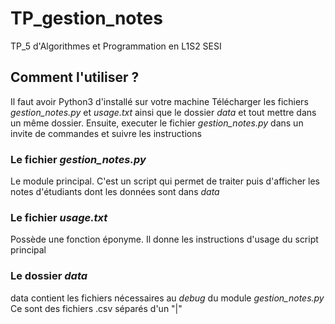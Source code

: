 # TP_gestion_notes
TP_5 d'Algorithmes et Programmation en L1S2 SESI

## Comment l'utiliser ?
Il faut avoir Python3 d'installé sur votre machine
Télécharger les fichiers *gestion_notes.py* et *usage.txt* ainsi que le dossier *data* et tout mettre dans un même dossier.
Ensuite, executer le fichier *gestion_notes.py* dans un invite de commandes et suivre les instructions

### Le fichier *gestion_notes.py*
Le module principal. C'est un script qui permet de traiter puis d'afficher les notes d'étudiants
dont les données sont dans *data*

### Le fichier *usage.txt*
Possède une fonction éponyme. Il donne les instructions d'usage du script principal

### Le dossier *data*
data contient les fichiers nécessaires au *debug* du module *gestion_notes.py*
Ce sont des fichiers .csv séparés d'un "|"

